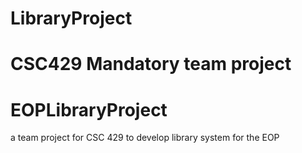 LibraryProject
==============

CSC429 Mandatory team project
=======
EOPLibraryProject
=================

a team project for CSC 429 to develop library system for the EOP
